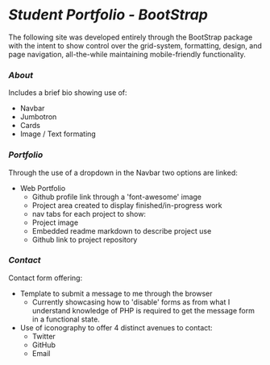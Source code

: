 # *Student Portfolio - BootStrap*
The following site was developed entirely through the BootStrap package with the intent to show control over the grid-system, formatting, design, and page navigation, all-the-while maintaining mobile-friendly functionality.

### *About*
Includes a brief bio showing use of:
* Navbar
* Jumbotron
* Cards
* Image / Text formating

### *Portfolio*
Through the use of a dropdown in the Navbar two options are linked:
* Web Portfolio
    * Github profile link through a 'font-awesome' image
    * Project area created to display finished/in-progress work
     * nav tabs for each project to show:
     * Project image
     * Embedded readme markdown to describe project use
     * Github link to project repository

### *Contact*
Contact form offering:
* Template to submit a message to me through the browser
    * Currently showcasing how to 'disable' forms as from what I understand knowledge of PHP is required to get the message form in a functional state.
* Use of iconography to offer 4 distinct avenues to contact:
    * Twitter
    * GitHub
    * Email
